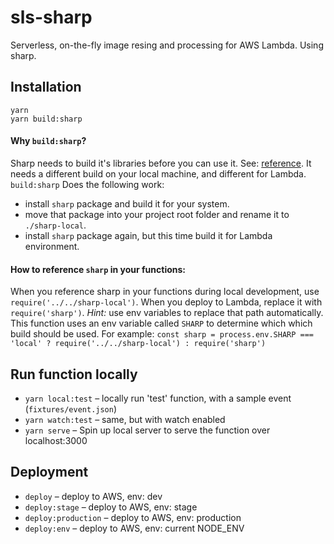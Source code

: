 # sls-sharp

Serverless, on-the-fly image resing and processing for AWS Lambda. Using sharp.

## Installation
```
yarn
yarn build:sharp
```
#### Why `build:sharp`?
Sharp needs to build it's libraries before you can use it. See: [reference](http://sharp.dimens.io/en/stable/install/#aws-lambda). It needs a different build on your local machine, and different for Lambda. `build:sharp` Does the following work:
- install `sharp` package and build it for your system.
- move that package into your project root folder and rename it to `./sharp-local`.
- install `sharp` package again, but this time build it for Lambda environment.
#### How to reference `sharp` in your functions:
When you reference sharp in your functions during local development, use `require('../../sharp-local')`. When you deploy to Lambda, replace it with `require('sharp')`. *Hint:* use env variables to replace that path automatically. This function uses an env variable called `SHARP` to determine which which build should be used. For example:
`const sharp = process.env.SHARP === 'local' ? require('../../sharp-local') : require('sharp')`


## Run function locally
- `yarn local:test` – locally run 'test' function, with a sample event (`fixtures/event.json`)
- `yarn watch:test` – same, but with watch enabled
- `yarn serve` – Spin up local server to serve the function over localhost:3000


## Deployment
- `deploy` – deploy to AWS, env: dev
- `deploy:stage` – deploy to AWS, env: stage
- `deploy:production` – deploy to AWS, env: production
- `deploy:env` – deploy to AWS, env: current NODE_ENV
